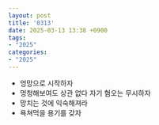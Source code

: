 ```yaml
---
layout: post
title: '0313'
date: 2025-03-13 13:38 +0900
tags:
- "2025"
categories:
- "2025"
---
```

- 엉망으로 시작하자
- 멍청해보여도 상관 없다 자기 혐오는 무시하자
- 망치는 것에 익숙해져라
- 욕쳐먹을 용기를 갖자
